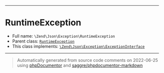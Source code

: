 ***

# RuntimeException

* Full name: `\Zend\Json\Exception\RuntimeException`
* Parent class: [`RuntimeException`](../../../RuntimeException.md)
* This class implements:
  [`\Zend\Json\Exception\ExceptionInterface`](./ExceptionInterface.md)

***
> Automatically generated from source code comments on 2022-06-25 using [phpDocumentor](http://www.phpdoc.org/) and [saggre/phpdocumentor-markdown](https://github.com/Saggre/phpDocumentor-markdown)
